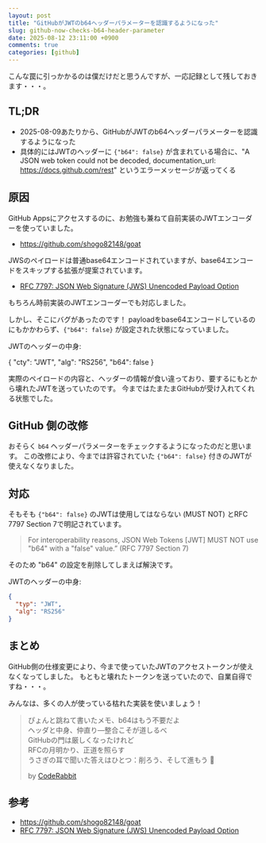 ```yaml
---
layout: post
title: "GitHubがJWTのb64ヘッダーパラメーターを認識するようになった"
slug: github-now-checks-b64-header-parameter
date: 2025-08-12 23:11:00 +0900
comments: true
categories: [github]
---
```


こんな罠に引っかかるのは僕だけだと思うんですが、一応記録として残しておきます・・・。

## TL;DR

- 2025-08-09あたりから、GitHubがJWTのb64ヘッダーパラメーターを認識するようになった
- 具体的にはJWTのヘッダーに `{"b64": false}` が含まれている場合に、"A JSON web token could not be decoded, documentation_url: https://docs.github.com/rest" というエラーメッセージが返ってくる

## 原因

GitHub Appsにアクセスするのに、お勉強も兼ねて自前実装のJWTエンコーダーを使っていました。

- <https://github.com/shogo82148/goat>

JWSのペイロードは普通base64エンコードされていますが、base64エンコードをスキップする拡張が提案されています。

- [RFC 7797: JSON Web Signature (JWS) Unencoded Payload Option](https://www.rfc-editor.org/rfc/rfc7797.html)

もちろん時前実装のJWTエンコーダーでも対応しました。

しかし、そこにバグがあったのです！
payloadをbase64エンコードしているのにもかかわらず、`{"b64": false}` が設定された状態になっていました。

JWTのヘッダーの中身:

{
  "cty": "JWT",
  "alg": "RS256",
  "b64": false
}

実際のペイロードの内容と、ヘッダーの情報が食い違っており、要するにもとから壊れたJWTを送っていたのです。
今まではたまたまGitHubが受け入れてくれる状態でした。

## GitHub 側の改修

おそらく `b64` ヘッダーパラメーターをチェックするようになったのだと思います。
この改修により、今までは許容されていた `{"b64": false}` 付きのJWTが使えなくなりました。

## 対応

そもそも `{"b64": false}` のJWTは使用してはならない (MUST NOT) とRFC 7797 Section 7で明記されています。

> For interoperability reasons, JSON Web Tokens [JWT] MUST NOT use "b64" with a "false" value.” (RFC 7797 Section 7)

そのため "b64" の設定を削除してしまえば解決です。

JWTのヘッダーの中身:

```json
{
  "typ": "JWT",
  "alg": "RS256"
}
```

## まとめ

GitHub側の仕様変更により、今まで使っていたJWTのアクセストークンが使えなくなってしました。
もともと壊れたトークンを送っていたので、自業自得ですね・・・。

みんなは、多くの人が使っている枯れた実装を使いましょう！

> ぴょんと跳ねて書いたメモ、b64はもう不要だよ\
> ヘッダと中身、仲直り—整合こそが道しるべ\
> GitHubの門は厳しくなったけれど\
> RFCの月明かり、正道を照らす\
> うさぎの耳で聞いた答えはひとつ：削ろう、そして進もう 🥕
>
> by [CodeRabbit](https://www.coderabbit.ai/)

## 参考

- <https://github.com/shogo82148/goat>
- [RFC 7797: JSON Web Signature (JWS) Unencoded Payload Option](https://www.rfc-editor.org/rfc/rfc7797.html)
